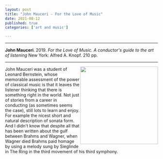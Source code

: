```yaml
---
layout: post
title: "John Mauceri - For the Love of Music"
date: 2021-08-12
published: true
categories: ['art and music']

---
```



***
<b>John Mauceri</b>. 2019. _For the Love of Music. A conductor's guide to the art of listening_  New York: Alfred A. Knopf. 210 pp.

***

<img align="right" src="http://knopfdoubleday.com/wp-content/uploads/2019/09/FOR-LOVE-OF-MUSIC-jkt-for-web.jpg"  width="256"  alt="">

John Mauceri was a student of Leonard Bernstein, whose memorable assessment of the power of classical music is that it leaves the listener thinking that there is something right in the world.  Not just of stories from a career in conducting (as sometimes seems the case), still lots to learn and enjoy.  For example the nicest short and natural description of sonata form.  And I didn't know that despite all that has been written about the gulf between Brahms and Wagner, when Wagner died Brahms paid homage by using a melody sung by Sieglinde in The Ring in the third movement of his third symphony.    

